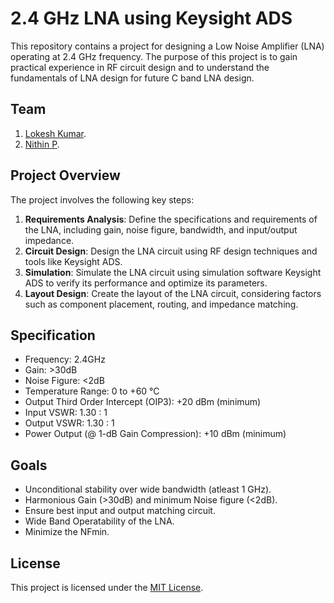 # 2.4 GHz LNA using Keysight ADS

This repository contains a project for designing a Low Noise Amplifier (LNA) operating at 2.4 GHz frequency. The purpose of this project is to gain practical experience in RF circuit design and to understand the fundamentals of LNA design for future C band LNA design.

## Team 

1. [Lokesh Kumar](https://www.linkedin.com/in/lokesh-kumar-b373ba229/).
2. [Nithin P](https://www.linkedin.com/in/nithin-purushothama-70664727b/).
   
## Project Overview

The project involves the following key steps:
1. **Requirements Analysis**: Define the specifications and requirements of the LNA, including gain, noise figure, bandwidth, and input/output impedance.
2. **Circuit Design**: Design the LNA circuit using RF design techniques and tools like Keysight ADS.
3. **Simulation**: Simulate the LNA circuit using simulation software Keysight ADS to verify its performance and optimize its parameters.
4. **Layout Design**: Create the layout of the LNA circuit, considering factors such as component placement, routing, and impedance matching.

## Specification

- Frequency: 2.4GHz
- Gain: >30dB
- Noise Figure: <2dB
- Temperature Range: 0 to +60 °C
- Output Third Order Intercept (OIP3): +20 dBm (minimum)
- Input VSWR: 1.30 : 1
- Output VSWR: 1.30 : 1
- Power Output (@ 1-dB Gain Compression): +10 dBm (minimum)

## Goals

- Unconditional stability over wide bandwidth (atleast 1 GHz).
- Harmonious Gain (>30dB) and minimum Noise figure (<2dB).
- Ensure best input and output matching circuit.
- Wide Band Operatability of the LNA.
- Minimize the NFmin.
   
## License

This project is licensed under the [MIT License](LICENSE).
